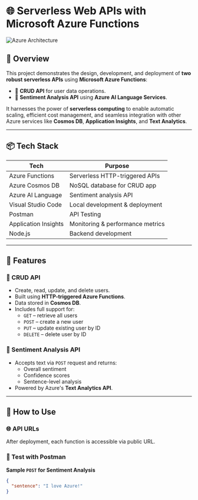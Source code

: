 # 🌐 Serverless Web APIs with Microsoft Azure Functions

![Azure Architecture](https://learn.microsoft.com/en-us/azure/architecture/example-scenario/apps/media/serverless-web-app/architecture-diagram.png)

## 🚀 Overview

This project demonstrates the design, development, and deployment of **two robust serverless APIs** using **Microsoft Azure Functions**:

- 🔄 **CRUD API** for user data operations.
- 🧠 **Sentiment Analysis API** using **Azure AI Language Services**.

It harnesses the power of **serverless computing** to enable automatic scaling, efficient cost management, and seamless integration with other Azure services like **Cosmos DB**, **Application Insights**, and **Text Analytics**.

---

## 📦 Tech Stack

| Tech                  | Purpose                          |
|----------------------|----------------------------------|
| Azure Functions       | Serverless HTTP-triggered APIs   |
| Azure Cosmos DB       | NoSQL database for CRUD app      |
| Azure AI Language     | Sentiment analysis API           |
| Visual Studio Code    | Local development & deployment   |
| Postman               | API Testing                      |
| Application Insights  | Monitoring & performance metrics |
| Node.js               | Backend development              |

---

## 📁 Features

### 🔄 CRUD API
- Create, read, update, and delete users.
- Built using **HTTP-triggered Azure Functions**.
- Data stored in **Cosmos DB**.
- Includes full support for:
  - `GET` – retrieve all users
  - `POST` – create a new user
  - `PUT` – update existing user by ID
  - `DELETE` – delete user by ID

### 🧠 Sentiment Analysis API
- Accepts text via `POST` request and returns:
  - Overall sentiment
  - Confidence scores
  - Sentence-level analysis
- Powered by Azure's **Text Analytics API**.

---

## 🧪 How to Use

### 🌐 API URLs
After deployment, each function is accessible via public URL.

### 🔧 Test with Postman

**Sample `POST` for Sentiment Analysis**
```json
{
  "sentence": "I love Azure!"
}
